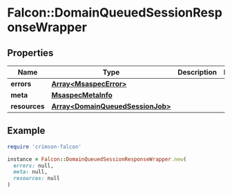 # Falcon::DomainQueuedSessionResponseWrapper

## Properties

| Name | Type | Description | Notes |
| ---- | ---- | ----------- | ----- |
| **errors** | [**Array&lt;MsaspecError&gt;**](MsaspecError.md) |  |  |
| **meta** | [**MsaspecMetaInfo**](MsaspecMetaInfo.md) |  |  |
| **resources** | [**Array&lt;DomainQueuedSessionJob&gt;**](DomainQueuedSessionJob.md) |  |  |

## Example

```ruby
require 'crimson-falcon'

instance = Falcon::DomainQueuedSessionResponseWrapper.new(
  errors: null,
  meta: null,
  resources: null
)
```

